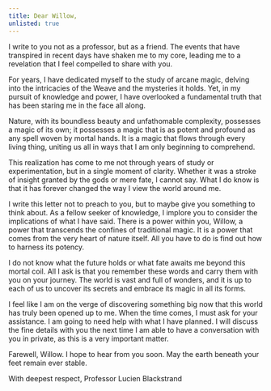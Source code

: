 ```yaml
---
title: Dear Willow,
unlisted: true
---
```


I write to you not as a professor, but as a friend. The events that have transpired in recent days have shaken me to my core, leading me to a revelation that I feel compelled to share with you.

For years, I have dedicated myself to the study of arcane magic, delving into the intricacies of the Weave and the mysteries it holds. Yet, in my pursuit of knowledge and power, I have overlooked a fundamental truth that has been staring me in the face all along.

Nature, with its boundless beauty and unfathomable complexity, possesses a magic of its own; it possesses a magic that is as potent and profound as any spell woven by mortal hands. It is a magic that flows through every living thing, uniting us all in ways that I am only beginning to comprehend.

This realization has come to me not through years of study or experimentation, but in a single moment of clarity. Whether it was a stroke of insight granted by the gods or mere fate, I cannot say. What I do know is that it has forever changed the way I view the world around me.

I write this letter not to preach to you, but to maybe give you something to think about. As a fellow seeker of knowledge, I implore you to consider the implications of what I have said. There is a power within you, Willow, a power that transcends the confines of traditional magic. It is a power that comes from the very heart of nature itself. All you have to do is find out how to harness its potency.

I do not know what the future holds or what fate awaits me beyond this mortal coil. All I ask is that you remember these words and carry them with you on your journey. The world is vast and full of wonders, and it is up to each of us to uncover its secrets and embrace its magic in all its forms.

I feel like I am on the verge of discovering something big now that this world has truly been opened up to me. When the time comes, I must ask for your assistance. I am going to need help with what I have planned. I will discuss the fine details with you the next time I am able to have a conversation with you in private, as this is a very important matter.

Farewell, Willow. I hope to hear from you soon. May the earth beneath your feet remain ever stable.

With deepest respect,
Professor Lucien Blackstrand